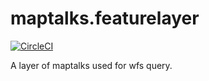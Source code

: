 # maptalks.featurelayer

[![CircleCI](https://circleci.com/gh/maptalks/maptalks.arcgisquery.svg?style=shield)](https://circleci.com/gh/MapTalks/maptalks.arcgisquery)

A layer of maptalks used for wfs query.
